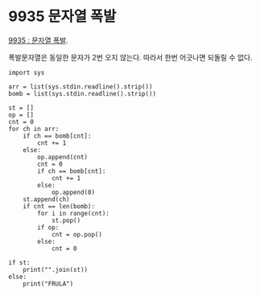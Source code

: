 # 9935 문자열 폭발
[9935 : 문자열 폭발](https://www.acmicpc.net/problem/9935).

폭발문자열은 동일한 문자가 2번 오지 않는다.
따라서 한번 어긋나면 되돌릴 수 없다. 

```
import sys

arr = list(sys.stdin.readline().strip())
bomb = list(sys.stdin.readline().strip())

st = []
op = []
cnt = 0
for ch in arr:
    if ch == bomb[cnt]:
        cnt += 1
    else:
        op.append(cnt)
        cnt = 0
        if ch == bomb[cnt]:
            cnt += 1
        else:
            op.append(0)
    st.append(ch)
    if cnt == len(bomb):
        for i in range(cnt):
            st.pop()
        if op:
            cnt = op.pop()
        else:
            cnt = 0

if st:
    print("".join(st))
else:
    print("FRULA")
```
